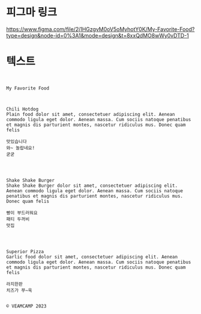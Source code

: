 # 피그마 링크
https://www.figma.com/file/2j1HGzgvM0oV5oMyhotY0K/My-Favorite-Food?type=design&node-id=0%3A1&mode=design&t=8xxQdMO8wWy0vDTD-1

# 텍스트 


```


My Favorite Food



Chili Hotdog
Plain food dolor sit amet, consectetuer adipiscing elit. Aenean commodo ligula eget dolor. Aenean massa. Cum sociis natoque penatibus et magnis dis parturient montes, nascetur ridiculus mus. Donec quam felis

맛있습니다
와~ 놀랍네요!
굳굳




Shake Shake Burger
Shake Shake Burger dolor sit amet, consectetuer adipiscing elit. Aenean commodo ligula eget dolor. Aenean massa. Cum sociis natoque penatibus et magnis dis parturient montes, nascetur ridiculus mus. Donec quam felis

빵이 부드러워요
패티 두꺼비
맛집




Superior Pizza
Garlic food dolor sit amet, consectetuer adipiscing elit. Aenean commodo ligula eget dolor. Aenean massa. Cum sociis natoque penatibus et magnis dis parturient montes, nascetur ridiculus mus. Donec quam felis

라지한판
치즈가 쭈~욱


© VEAMCAMP 2023
```